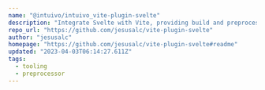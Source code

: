 ```yaml
---
name: "@intuivo/intuivo_vite-plugin-svelte"
description: "Integrate Svelte with Vite, providing build and preprocessor options."
repo_url: "https://github.com/jesusalc/vite-plugin-svelte"
author: "jesusalc"
homepage: "https://github.com/jesusalc/vite-plugin-svelte#readme"
updated: "2023-04-03T06:14:27.611Z"
tags: 
  - tooling
  - preprocessor
---
```

